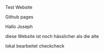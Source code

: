 Test Website

Github pages

Hallo Joseph

diese Website ist noch hässlicher als die alte

lokal bearbeitet
checkcheck
